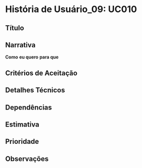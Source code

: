  # História de Usuário_09: UC010

## Título


## Narrativa

**Como** 
**eu quero** 
**para que**

## Critérios de Aceitação

## Detalhes Técnicos



## Dependências



## Estimativa



## Prioridade



## Observações


